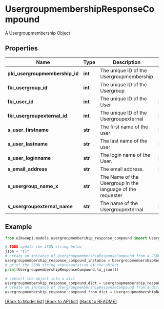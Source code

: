 # UsergroupmembershipResponseCompound

A Usergroupmembership Object

## Properties

Name | Type | Description | Notes
------------ | ------------- | ------------- | -------------
**pki_usergroupmembership_id** | **int** | The unique ID of the Usergroupmembership | 
**fki_usergroup_id** | **int** | The unique ID of the Usergroup | 
**fki_user_id** | **int** | The unique ID of the User | [optional] 
**fki_usergroupexternal_id** | **int** | The unique ID of the Usergroupexternal | [optional] 
**s_user_firstname** | **str** | The first name of the user | [optional] 
**s_user_lastname** | **str** | The last name of the user | [optional] 
**s_user_loginname** | **str** | The login name of the User. | [optional] 
**s_email_address** | **str** | The email address. | [optional] 
**s_usergroup_name_x** | **str** | The Name of the Usergroup in the language of the requester | 
**s_usergroupexternal_name** | **str** | The name of the Usergroupexternal | [optional] 

## Example

```python
from eZmaxApi.models.usergroupmembership_response_compound import UsergroupmembershipResponseCompound

# TODO update the JSON string below
json = "{}"
# create an instance of UsergroupmembershipResponseCompound from a JSON string
usergroupmembership_response_compound_instance = UsergroupmembershipResponseCompound.from_json(json)
# print the JSON string representation of the object
print(UsergroupmembershipResponseCompound.to_json())

# convert the object into a dict
usergroupmembership_response_compound_dict = usergroupmembership_response_compound_instance.to_dict()
# create an instance of UsergroupmembershipResponseCompound from a dict
usergroupmembership_response_compound_from_dict = UsergroupmembershipResponseCompound.from_dict(usergroupmembership_response_compound_dict)
```
[[Back to Model list]](../README.md#documentation-for-models) [[Back to API list]](../README.md#documentation-for-api-endpoints) [[Back to README]](../README.md)


